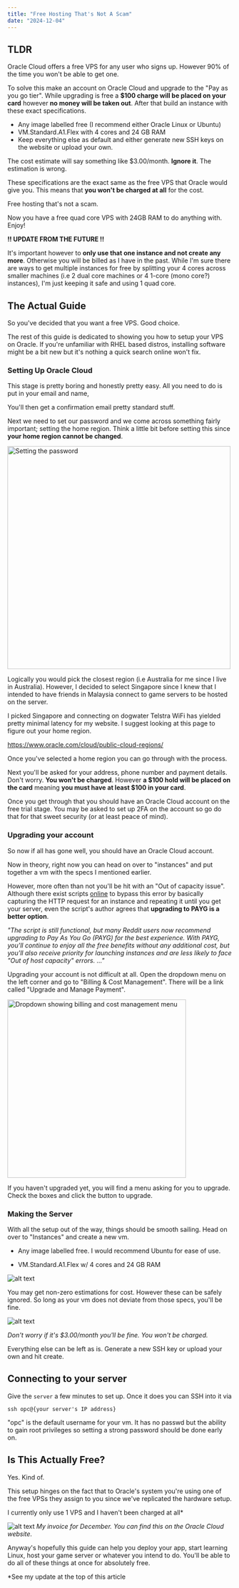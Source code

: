 ```yaml
---
title: "Free Hosting That's Not A Scam"
date: "2024-12-04"
---
```


## TLDR

Oracle Cloud offers a free VPS for any user who signs up. However 90% of the time you won't be able to get one.

To solve this make an account on Oracle Cloud and upgrade to the "Pay as you go tier".
While upgrading is free a **$100 charge will be placed on your card** however **no money will be taken out**. After that build an instance with these exact specifications.

- Any image labelled free (I recommend either Oracle Linux or Ubuntu)
- VM.Standard.A1.Flex with 4 cores and 24 GB RAM 
- Keep everything else as default and either generate new SSH keys on the website or upload your own.

The cost estimate will say something like $3.00/month. **Ignore it**. The estimation is wrong. 

These specifications are the exact same as the free VPS that Oracle would give you. This means that **you won't be charged at all** for the cost. 

Free hosting that's not a scam.

Now you have a free quad core VPS with 24GB RAM to do anything with. Enjoy!

**!! UPDATE FROM THE FUTURE !!**

It's important however to **only use that one instance and not create any more**. Otherwise you will be billed as I have in the past. 
While I'm sure there are ways to get multiple instances for free by splitting your 4 cores across smaller machines (i.e 2 dual core machines or 4 1-core (mono core?) instances), I'm just keeping it safe and using 1 quad core.

## The Actual Guide

So you've decided that you want a free VPS. Good choice. 

The rest of this guide is dedicated to showing you how to setup your VPS on Oracle. If you're unfamiliar with RHEL based distros, installing software might be a bit new but it's nothing a quick search online won't fix. 

### Setting Up Oracle Cloud

This stage is pretty boring and honestly pretty easy. All you need to do is put in your email and name, 

You'll then get a confirmation email pretty standard stuff. 

Next we need to set our password and we come across something fairly important; setting the home region. Think a little bit before setting this since **your home region cannot be changed**.

<img src="/images/blog/Free-Hosting-Thats-Not-Actually-a-Scam/image-3.png" width="500" alt="Setting the password">

Logically you would pick the closest region (i.e Australia for me since I live in Australia). However, I decided to select Singapore since I knew that I intended to have friends in Malaysia connect to game servers to be hosted on the server. 

I picked Singapore and connecting on dogwater Telstra WiFi has yielded pretty minimal latency for my website. I suggest looking at this page to figure out your home region. 

https://www.oracle.com/cloud/public-cloud-regions/

Once you've selected a home region you can go through with the process.

Next you'll be asked for your address, phone number and payment details. Don't worry. **You won't be charged**. However **a $100 hold will be placed on the card** meaning **you must have at least $100 in your card**.

Once you get through that you should have an Oracle Cloud account on the free trial stage. You may be asked to set up 2FA on the account so go do that for that sweet security (or at least peace of mind).

### Upgrading your account

So now if all has gone well, you should have an Oracle Cloud account. 

Now in theory, right now you can head on over to "instances" and put together a vm with the specs I mentioned earlier. 

However, more often than not you'll be hit with an "Out of capacity issue". Although there exist scripts [online](https://github.com/hitrov/oci-arm-host-capacity) to bypass this error by basically capturing the HTTP request for an instance and repeating it until you get your server, even the script's author agrees that **upgrading to PAYG is a better option**.

_"The script is still functional, but many Reddit users now recommend upgrading to Pay As You Go (PAYG) for the best experience. With PAYG, you'll continue to enjoy all the free benefits without any additional cost, but you'll also receive priority for launching instances and are less likely to face "Out of host capacity" errors. ..."_

Upgrading your account is not difficult at all.  Open the dropdown menu on the left corner and go to "Billing & Cost Management". There will be a link called "Upgrade and Manage Payment". 

<img src="/images/blog/Free-Hosting-Thats-Not-Actually-a-Scam/image-5.png" alt="Dropdown showing billing and cost management menu" width="400">

If you haven't upgraded yet, you will find a menu asking for you to upgrade. Check the boxes and click the button to upgrade. 

### Making the Server

With all the setup out of the way, things should be smooth sailing. Head on over to "Instances" and create a new vm. 

- Any image labelled free. I would recommend Ubuntu for ease of use. 

- VM.Standard.A1.Flex w/ 4 cores and 24 GB RAM 

![alt text](/images/blog/Free-Hosting-Thats-Not-Actually-a-Scam/image-7.png)

You may get non-zero estimations for cost. However these can be safely ignored. So long as your vm does not deviate from those specs, you'll be fine. 

![alt text](/images/blog/Free-Hosting-Thats-Not-Actually-a-Scam/image-6.png)

_Don't worry if it's $3.00/month you'll be fine. You won't be charged._

Everything else can be left as is. Generate a new SSH key or upload your own and hit create. 

## Connecting to your server

Give the `server` a few minutes to set up. Once it does you can SSH into it via 

``ssh opc@{your server's IP address}``

"opc" is the default username for your vm. It has no passwd but the ability to gain root privileges so setting a strong password should be done early on. 

## Is This Actually Free?

Yes. Kind of.

This setup hinges on the fact that to Oracle's system you're using one of the free VPSs they assign to you since we've replicated the hardware setup. 

I currently only use 1 VPS and I haven't been charged at all*

![alt text](/images/blog/Free-Hosting-Thats-Not-Actually-a-Scam/image-8.png)
_My invoice for December. You can find this on the Oracle Cloud website._

Anyway's hopefully this guide can help you deploy your app, start learning Linux, host your game server or whatever you intend to do. You'll be able to do all of these things at once for absolutely free.

*See my update at the top of this article

<br>
<br>
<br>
<br>
<br>
<br>
<br>
<br>
<br>
<br>
<br>
<br>
<br>
<br>
<br>
<br>
<br>
<br>
<br>
<br>
<br>
<br>
<br>
<br>
<br>
<br>
<br>


![alt text](/images/blog/Free-Hosting-Thats-Not-Actually-a-Scam/image.png)

_This picture was meant for a section of the article that got cut. But it was too good to remove_

